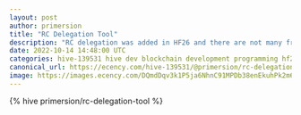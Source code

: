 ```yaml
---
layout: post
author: primersion
title: "RC Delegation Tool"
description: "RC delegation was added in HF26 and there are not many frontends yet, which support RC delegations. That's why I decided to write a simple tool myself. You can check it out right here: This post will explain"
date: 2022-10-14 14:48:00 UTC
categories: hive-139531 hive dev blockchain development programming hf26 rc delegation
canonical_url: https://ecency.com/hive-139531/@primersion/rc-delegation-tool
image: https://images.ecency.com/DQmdDqv3k1P5ja6NhnC91MPDb38enEkuhPk2m6eVDoqAdMP/image.png
---
```

{% hive primersion/rc-delegation-tool %}
